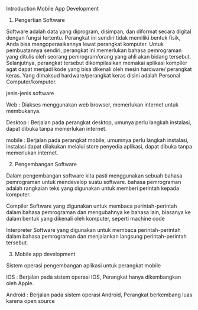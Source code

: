 Introduction Mobile App Development

1. Pengertian Software

Software adalah data yang diprogram, disimpan, dan diformat secara digital dengan fungsi tertentu. Perangkat ini sendiri tidak memiliki bentuk fisik, Anda bisa mengoperasikannya lewat perangkat komputer. Untuk pembuatannya sendiri, perangkat ini memerlukan bahasa pemrograman yang ditulis oleh seorang pemrogram/orang yang ahli akan bidang tersebut. Selanjutnya, perangkat tersebut dikompilasikan memakai aplikasi kompiler agat dapat menjadi kode yang bisa dikenali oleh mesin hardware/ perangkat keras. Yang dimaksud hardware/perangkat keras disini adalah Personal Computer/komputer.

jenis-jenis software 

Web 	: Diakses menggunakan web browser, memerlukan internet untuk membukanya.

Desktop : Berjalan pada perangkat desktop, umunya perlu langkah instalasi, dapat dibuka tanpa memerlukan internet.

mobile  : Berjalan pada perangkat mobile, umumnya perlu langkah instalasi, instalasi dapat dilakukan melalui store penyedia aplikasi, dapat dibuka tanpa memerlukan internet.

2. Pengembangan Software

Dalam pengembangan software kita pasti menggunakan sebuah bahasa pemrograman untuk mendevelop suatu software.
bahasa pemrograman adalah rangkaian teks yang digunakan untuk memberi perintah kepada komputer.

Compiler
Software yang digunakan untuk membaca perintah-perintah dalam bahasa pemrograman dan mengubahnya ke bahasa lain, biasanya ke dalam bentuk yang dikenali oleh komputer, seperti machine code

Interpreter
Software yang digunakan untuk membaca perintah-perintah dalam bahasa pemrograman dan menjalankan langsung perintah-perintah tersebut.

3. Mobile app development

Sistem operasi pengembangan aplikasi untuk perangkat mobile 

IOS     : Berjalan pada sistem operasi IOS, Perangkat hanya dikembangkan oleh Apple.

Android : Berjalan pada sistem operasi Android, Perangkat berkembang luas karena open source



